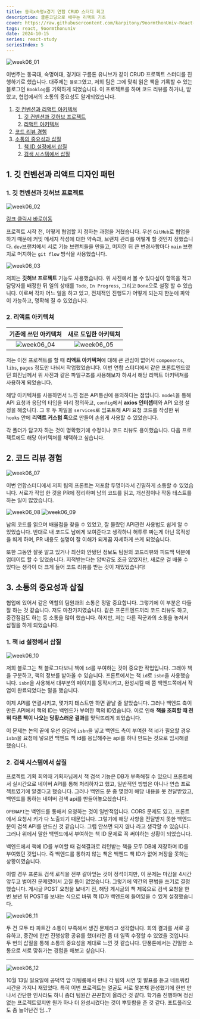```yaml
---
title: 동국x숙명x경기 연합 CRUD 스터디 회고
description: 클론코딩으로 배우는 리액트 기초
cover: https://raw.githubusercontent.com/karpitony/9oormthonUniv-React-Study/refs/heads/main/img/week01_01.png
tags: react, 9oormthonuniv
date: 2024-10-15
series: react-study
seriesIndex: 5
---
```


![week06_01](https://raw.githubusercontent.com/karpitony/9oormthonUniv-React-Study/refs/heads/main/img/week06/week06_01.png)

이번주는 동국대, 숙명여대, 경기대 구름톤 유니브가 같이 CRUD 프로젝트 스터디를 진행하기로 했습니다. 대주제는 `블로그`였고, 저희 팀은 그에 맞춰 읽은 책을 기록할 수 있는 블로그인 `Booklog`를 기획하게 되었습니다. 이 프로젝트를 하며 코드 리뷰를 하거나, 받았고, 협업에서의 소통의 중요성도 알게되었습니다.

1. [깃 컨벤션과 리액트 아키텍쳐](#1-깃-컨벤션과-리액트-디자인-패턴)
    1. [깃 컨벤션과 깃허브 프로젝트](#1-깃-컨벤션과-깃허브-프로젝트)
    2. [리액트 아키텍쳐](#2-리액트-아키텍쳐)
2. [코드 리뷰 경험](#2-코드-리뷰-경험)
3. [소통의 중요성과 삽질](#3-소통의-중요성과-삽질)
    1. [책 ID 설정에서 삽질](#1-책-id-설정에서-삽질)
    2. [검색 시스템에서 삽질](#2-검색-시스템에서-삽질)

## 1. 깃 컨벤션과 리액트 디자인 패턴

### 1. 깃 컨벤션과 깃허브 프로젝트

![week06_02](https://raw.githubusercontent.com/karpitony/9oormthonUniv-React-Study/refs/heads/main/img/week06/week06_02.png)

[링크 클릭시 바로이동](https://gist.github.com/karpitony/780a73487393e0f3fcee67eb2d8dd777)

프로젝트 시작 전, 어떻게 협업할 지 정하는 과정을 거쳤습니다. 우선 `GitHub`로 협업을 하기 때문에 커밋 메세지 작성에 대한 약속과, 브랜치 관리를 어떻게 할 것인지 정했습니다. `dev`브랜치에서 서로 기능 브랜치들을 만들고, 머지한 뒤 큰 변경사항마다 `main` 브랜치로 머지하는 `git flow` 방식을 사용했습니다.

![week06_03](https://raw.githubusercontent.com/karpitony/9oormthonUniv-React-Study/refs/heads/main/img/week06/week06_03.png)

저희는 **깃허브 프로젝트** 기능도 사용했습니다. 위 사진에서 볼 수 있다싶이 항목을 적고 담당자를 배정한 뒤 일의 상태를 `Todo`, `In Progress`, 그리고 `Done`으로 설정 할 수 있습니다. 이로써 각자 어느 일을 하고 있고, 전체적인 진행도가 어떻게 되는지 한눈에 파악이 가능하고, 명확해 질 수 있었습니다.

### 2. 리액트 아키텍쳐

| 기존에 쓰던 아키텍쳐 | 새로 도입한 아키텍쳐 |
|:---:|:---:|
| ![week06_04](https://raw.githubusercontent.com/karpitony/9oormthonUniv-React-Study/refs/heads/main/img/week06/week06_04.png) | ![week06_05](https://raw.githubusercontent.com/karpitony/9oormthonUniv-React-Study/refs/heads/main/img/week06/week06_05.png) |

저는 이전 프로젝트를 할 때 **리액트 아키텍쳐**에 대해 큰 관심이 없어서 `components`, `libs`, `pages` 정도만 나눠서 작업했었습니다. 이번 연합 스터디에서 같은 프론트엔드였던 희진님께서 위 사진과 같은 파일구조를 사용해보자 하셔서 해당 리액트 아키텍쳐를 사용하게 되었습니다.

해당 아키텍쳐를 사용하면서 느낀 점은 API통신에 용의하다는 점입니다. `model`을 통해 API 요청과 응답의 타입을 미리 정의하고, `config`에서 **axios 인터셉터**와 API 요청 설정을 해줍니다. 그 후 두 파일을 `services`로 임포트해 API 요청 코드를 작성한 뒤 `hooks` 안에 **리액트 커스텀 훅**으로 만들어 손쉽게 사용할 수 있었습니다.

각 폴더가 담고자 하는 것이 명확했기에 수정이나 코드 리뷰도 용이했습니다. 다음 프로젝트에도 해당 아키텍쳐를 채택하고 싶습니다.

## 2. 코드 리뷰 경험

![week06_07](https://raw.githubusercontent.com/karpitony/9oormthonUniv-React-Study/refs/heads/main/img/week06/week06_07.png)

이번 연합스터디에서 저희 팀의 프론트는 저포함 두명이라서 긴밀하게 소통할 수 있었습니다. 서로가 작업 한 것을 PR에 정리하며 남의 코드를 읽고, 개선점이나 작동 테스트를 하는 일이 많았습니다.

![week06_08](https://raw.githubusercontent.com/karpitony/9oormthonUniv-React-Study/refs/heads/main/img/week06/week06_08.png)
![week06_09](https://raw.githubusercontent.com/karpitony/9oormthonUniv-React-Study/refs/heads/main/img/week06/week06_09.png)

남의 코드를 읽으며 배울점을 찾을 수 있었고, 잘 몰랐던 API관련 사용법도 쉽게 알 수 있었습니다. 반대로 내 코드도 남에게 보여준다고 생각하니 허투루 짜는게 아닌 목적성을 띄게 하며, PR 내용도 설명이 잘 이해가 되게끔 자세하게 쓰게 되었습니다.

또한 그동안 잘못 알고 있거나 최산화 안됐던 정보도 팀원의 코드리뷰와 피드백 덕분에 업데이트 할 수 있었습니다. 지적받는다는 압박감도 조금 있었지만, 새로운 걸 배울 수 있다는 생각이 더 크게 들어 코드 리뷰를 받는 것이 재밌었습니다!

## 3. 소통의 중요성과 삽질

협업에 있어서 같은 역할의 팀원과의 소통은 정말 중요합니다. 그렇기에 이 부분은 다들 잘 하는 것 같습니다. 저도 마찬가지였습니다. 같은 프론트엔드끼리 코드 리뷰도 하고, 중간점검도 하는 등 소통을 많이 했습니다. 하지만, 저는 다른 직군과의 소통을 놓쳐서 삽질을 하게 되었습니다.

### 1. 책 id 설정에서 삽질

![week06_10](https://raw.githubusercontent.com/karpitony/9oormthonUniv-React-Study/refs/heads/main/img/week06/week06_10.png)

저희 블로그는 책 블로그다보니 책에 `id`를 부여하는 것이 중요한 작업입니다. 그래야 책을 구분하고, 책의 정보를 받아올 수 있습니다. 프론트에서는 책 `id`로 `isbn`을 사용했습니다. `isbn`을 사용해서 대부분의 페이지를 동작시키고, 완성시킬 때 쯤 백엔드쪽에서 작업이 완료되었다는 말을 했습니다.

이제 API를 연결시키고, 몇가지 테스트만 하면 끝날 줄 알았습니다. 그러나 백엔드 측이 만든 API에서 책의 ID는 백엔드가 부여한 책의 ID였습니다.
이로 인해 **책을 조회할 때 전혀 다른 책이 나오는 당황스러운 결과**를 맞닥뜨리게 되었습니다.

이 문제는 논의 끝에 우선 응답에 `isbn`을 넣고 백엔드 측이 부여한 책 id가 필요할 경우 `isbn`을 요청에 넣으면 백엔드 책 id를 응답해주는 api를 하나 만드는 것으로 임시해결 했습니다.

### 2. 검색 시스템에서 삽질

프로젝트 기획 회의때 기획자님께서 책 검색 기능은 DB가 부족해질 수 있으니 프론트에서 실시간으로 네이버 API를 통해 처리하자고 했고, 일반적인 방법은 아니나 연습 프로젝트였기에 알겠다고 했습니다. 그러나 백엔드 분 중 몇명이 해당 내용을 못 전달받았고, 백엔드를 통하는 네이버 검색 api를 만들어놓으셨습니다.

`OPENAPI`는 백엔드를 통해서 요청하는 것이 일반적입니다. CORS 문제도 있고, 프론트에서 요청시 키가 다 노출되기 때문입니다. 그렇기에 해당 사항을 전달받지 못한 백엔드분이 검색 API를 만드신 것 같습니다. 그럼 안쓰면 되지 않나 라고 생각할 수 있습니다. 그러나 위에서 말한 백엔드에서 부여하는 책 ID 문제로 꼭 써야하는 상황이 되었습니다.

백엔드에서 책에 ID를 부여할 때 검색결과로 리턴받는 책을 모두 DB에 저장하며 ID를 부여했던 것입니다. 즉 백엔드를 통하지 않는 책은 백엔드 책 ID가 없어 저장을 못하는 상황이였습니다.

이럴 경우 프론트 검색 로직을 전부 갈아엎는 것이 정석이지만, 이 문제는 마감을 4시간 앞두고 벌어진 문제였어서 고칠 틈이 없었습니다. 그렇기에 약간의 편법을 쓰기로 결정했습니다. 게시글 POST 요청을 보내기 전, 해당 게시글의 책 제목으로 검색 요청을 한번 보낸 뒤 POST를 보내는 식으로 바꿔 책 ID가 백엔드에 들어있을 수 있게 설정했습니다.

![week06_11](https://raw.githubusercontent.com/karpitony/9oormthonUniv-React-Study/refs/heads/main/img/week06/week06_11.jpg)

두 건 모두 타 파트간 소통이 부족해서 생긴 문제라고 생각합니다. 회의 결과를 서로 공유하고, 중간에 한번 진행상황 공유를 했더라면 좀 더 일찍 수정할 수 있었을 것입니다. 두 번의 삽질을 통해 소통의 중요성을 제대로 느낀 것 같습니다. 단풍톤에서는 긴밀한 소통으로 서로 맞춰가는 경험을 해보고 싶습니다.

<hr />

![week06_12](https://raw.githubusercontent.com/karpitony/9oormthonUniv-React-Study/refs/heads/main/img/week06/week06_12.jpeg)

10월 13일 일요일에 공덕역 앞 미팅룸에서 만나 각 팀의 시연 및 발표를 듣고 네트워킹 시간을 가지니 재밌었다. 특히 이번 프로젝트는 얼굴도 서로 못본채 완성했기에 한번 만나서 간단한 인사라도 하니 좀더 팀원간 끈끈함이 올라간 것 같다. 학기중 진행하며 정신없는 프로젝트였지만 뭔가 하나 더 완성시켰다는 것이 뿌듯함을 준 것 같다. 포트폴리오도 좀 늘어난건 덤...?